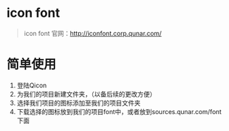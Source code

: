 # icon font

> icon font 官网：http://iconfont.corp.qunar.com/

# 简单使用

1. 登陆Qicon
2. 为我们的项目新建文件夹，（以备后续的更改方便）
3. 选择我们项目的图标添加至我们的项目文件夹
4. 下载选择的图标放到我们的项目font中，或者放到sources.qunar.com/font 下面



